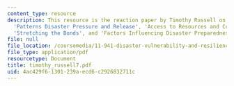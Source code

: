 ```yaml
---
content_type: resource
description: This resource is the reaction paper by Timothy Russell on the topics
  'Patterns Disaster Pressure and Release', 'Access to Resources and Coping in Adversity',
  'Stretching the Bonds', and 'Factors Influencing Disaster Preparedness and Response'.
file: null
file_location: /coursemedia/11-941-disaster-vulnerability-and-resilience-spring-2005/4ac429f61301239aecd6c2926832711c_timothy_russell7.pdf
file_type: application/pdf
resourcetype: Document
title: timothy_russell7.pdf
uid: 4ac429f6-1301-239a-ecd6-c2926832711c
---
```

